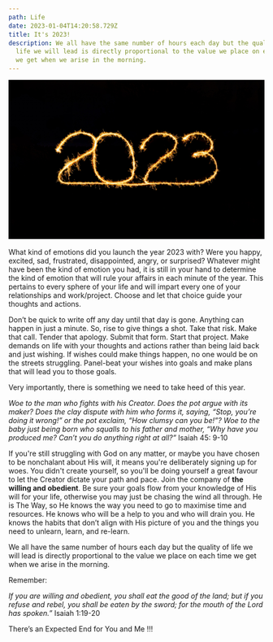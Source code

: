 ```yaml
---
path: Life
date: 2023-01-04T14:20:58.729Z
title: It's 2023!
description: We all have the same number of hours each day but the quality of
  life we will lead is directly proportional to the value we place on each time
  we get when we arise in the morning.
---
```

![2023](../assets/moritz-knoringer-rrw0mteqqou-unsplash.jpg "Photo credit: unsplash.com")

What kind of emotions did you launch the year 2023 with? Were you happy, excited, sad, frustrated, disappointed, angry, or surprised? Whatever might have been the kind of emotion you had, it is still in your hand to determine the kind of emotion that will rule your affairs in each minute of the year. This pertains to every sphere of your life and will impart every one of your relationships and work/project. Choose and let that choice guide your thoughts and actions.

Don’t be quick to write off any day until that day is gone. Anything can happen in just a minute. So, rise to give things a shot. Take that risk. Make that call. Tender that apology. Submit that form. Start that project. Make demands on life with your thoughts and actions rather than being laid back and just wishing. If wishes could make things happen, no one would be on the streets struggling. Panel-beat your wishes into goals and make plans that will lead you to those goals.

Very importantly, there is something we need to take heed of this year.

*Woe to the man who fights with his Creator. Does the pot argue with its maker? Does the clay dispute with him who forms it, saying, “Stop, you’re doing it wrong!” or the pot exclaim, “How clumsy can you be!”? Woe to the baby just being born who squalls to his father and mother, “Why have you produced me? Can’t you do anything right at all?”* Isaiah 45: 9-10

If you're still struggling with God on any matter, or maybe you have chosen to be nonchalant about His will, it means you're deliberately signing up for woes. You didn't create yourself, so you'll be doing yourself a great favour to let the Creator dictate your path and pace. Join the company of **the willing and obedient**. Be sure your goals flow from your knowledge of His will for your life, otherwise you may just be chasing the wind all through. He is The Way, so He knows the way you need to go to maximise time and resources. He knows who will be a help to you and who will drain you. He knows the habits that don’t align with His picture of you and the things you need to unlearn, learn, and re-learn.

We all have the same number of hours each day but the quality of life we will lead is directly proportional to the value we place on each time we get when we arise in the morning.

Remember:

*If you are willing and obedient, you shall eat the good of the land; but if you refuse and rebel, you shall be eaten by the sword; for the mouth of the Lord has spoken.”* Isaiah 1:19-20

There’s an Expected End for You and Me !!!
